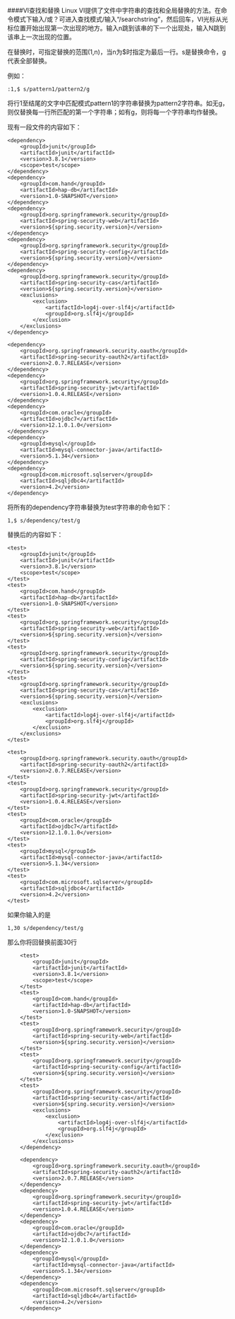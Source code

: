 ####VI查找和替换
Linux VI提供了文件中字符串的查找和全局替换的方法。在命令模式下输入/或？可进入查找模式/输入“/searchstring”，然后回车，VI光标从光标位置开始出现第一次出现的地方。输入n跳到该串的下一个出现处，输入N跳到该串上一次出现的位置。

在替换时，可指定替换的范围(1,n)，当n为$时指定为最后一行。s是替换命令，g代表全部替换。

例如：
	
	:1,$ s/pattern1/pattern2/g

将行1至结尾的文字中匹配模式pattern1的字符串替换为pattern2字符串。如无g，则仅替换每一行所匹配的第一个字符串；如有g，则将每一个字符串均作替换。

现有一段文件的内容如下：

	<dependency>
        <groupId>junit</groupId>
        <artifactId>junit</artifactId>
        <version>3.8.1</version>
        <scope>test</scope>
    </dependency>
    <dependency>
        <groupId>com.hand</groupId>
        <artifactId>hap-db</artifactId>
        <version>1.0-SNAPSHOT</version>
    </dependency>
    <dependency>
        <groupId>org.springframework.security</groupId>
        <artifactId>spring-security-web</artifactId>
        <version>${spring.security.version}</version>
    </dependency>
    <dependency>
        <groupId>org.springframework.security</groupId>
        <artifactId>spring-security-config</artifactId>
        <version>${spring.security.version}</version>
    </dependency>
    <dependency>
        <groupId>org.springframework.security</groupId>
        <artifactId>spring-security-cas</artifactId>
        <version>${spring.security.version}</version>
        <exclusions>
            <exclusion>
                <artifactId>log4j-over-slf4j</artifactId>
                <groupId>org.slf4j</groupId>
            </exclusion>
        </exclusions>
    </dependency>

    <dependency>
        <groupId>org.springframework.security.oauth</groupId>
        <artifactId>spring-security-oauth2</artifactId>
        <version>2.0.7.RELEASE</version>
    </dependency>
    <dependency>
        <groupId>org.springframework.security</groupId>
        <artifactId>spring-security-jwt</artifactId>
        <version>1.0.4.RELEASE</version>
    </dependency>
    <dependency>
        <groupId>com.oracle</groupId>
        <artifactId>ojdbc7</artifactId>
        <version>12.1.0.1.0</version>
    </dependency>
    <dependency>
        <groupId>mysql</groupId>
        <artifactId>mysql-connector-java</artifactId>
        <version>5.1.34</version>
    </dependency>
    <dependency>
        <groupId>com.microsoft.sqlserver</groupId>
        <artifactId>sqljdbc4</artifactId>
        <version>4.2</version>
    </dependency>

将所有的dependency字符串替换为test字符串的命令如下：

	1,$ s/dependency/test/g

替换后的内容如下：

    <test>
        <groupId>junit</groupId>
        <artifactId>junit</artifactId>
        <version>3.8.1</version>
        <scope>test</scope>
    </test>
    <test>
        <groupId>com.hand</groupId>
        <artifactId>hap-db</artifactId>
        <version>1.0-SNAPSHOT</version>
    </test>
    <test>
        <groupId>org.springframework.security</groupId>
        <artifactId>spring-security-web</artifactId>
        <version>${spring.security.version}</version>
    </test>
    <test>
        <groupId>org.springframework.security</groupId>
        <artifactId>spring-security-config</artifactId>
        <version>${spring.security.version}</version>
    </test>
    <test>
        <groupId>org.springframework.security</groupId>
        <artifactId>spring-security-cas</artifactId>
        <version>${spring.security.version}</version>
        <exclusions>
            <exclusion>
                <artifactId>log4j-over-slf4j</artifactId>
                <groupId>org.slf4j</groupId>
            </exclusion>
        </exclusions>
    </test>

    <test>
        <groupId>org.springframework.security.oauth</groupId>
        <artifactId>spring-security-oauth2</artifactId>
        <version>2.0.7.RELEASE</version>
    </test>
    <test>
        <groupId>org.springframework.security</groupId>
        <artifactId>spring-security-jwt</artifactId>
        <version>1.0.4.RELEASE</version>
    </test>
    <test>
        <groupId>com.oracle</groupId>
        <artifactId>ojdbc7</artifactId>
        <version>12.1.0.1.0</version>
    </test>
    <test>
        <groupId>mysql</groupId>
        <artifactId>mysql-connector-java</artifactId>
        <version>5.1.34</version>
    </test>
    <test>
        <groupId>com.microsoft.sqlserver</groupId>
        <artifactId>sqljdbc4</artifactId>
        <version>4.2</version>
    </test>

如果你输入的是

	1,30 s/dependency/test/g

那么你将回替换前面30行

        <test>
            <groupId>junit</groupId>
            <artifactId>junit</artifactId>
            <version>3.8.1</version>
            <scope>test</scope>
        </test>
        <test>
            <groupId>com.hand</groupId>
            <artifactId>hap-db</artifactId>
            <version>1.0-SNAPSHOT</version>
        </test>
        <test>
            <groupId>org.springframework.security</groupId>
            <artifactId>spring-security-web</artifactId>
            <version>${spring.security.version}</version>
        </test>
        <test>
            <groupId>org.springframework.security</groupId>
            <artifactId>spring-security-config</artifactId>
            <version>${spring.security.version}</version>
        </test>
        <test>
            <groupId>org.springframework.security</groupId>
            <artifactId>spring-security-cas</artifactId>
            <version>${spring.security.version}</version>
            <exclusions>
                <exclusion>
                    <artifactId>log4j-over-slf4j</artifactId>
                    <groupId>org.slf4j</groupId>
                </exclusion>
            </exclusions>
        </dependency>

        <dependency>
            <groupId>org.springframework.security.oauth</groupId>
            <artifactId>spring-security-oauth2</artifactId>
            <version>2.0.7.RELEASE</version>
        </dependency>
        <dependency>
            <groupId>org.springframework.security</groupId>
            <artifactId>spring-security-jwt</artifactId>
            <version>1.0.4.RELEASE</version>
        </dependency>
        <dependency>
            <groupId>com.oracle</groupId>
            <artifactId>ojdbc7</artifactId>
            <version>12.1.0.1.0</version>
        </dependency>
        <dependency>
            <groupId>mysql</groupId>
            <artifactId>mysql-connector-java</artifactId>
            <version>5.1.34</version>
        </dependency>
        <dependency>
            <groupId>com.microsoft.sqlserver</groupId>
            <artifactId>sqljdbc4</artifactId>
            <version>4.2</version>
        </dependency>

